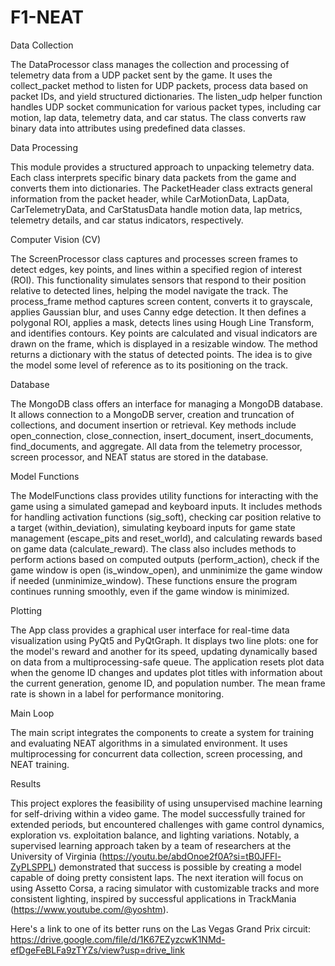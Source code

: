 # F1-NEAT



Data Collection

The DataProcessor class manages the collection and processing of telemetry data from a UDP packet sent by the game. It uses the collect_packet method to listen for UDP packets, process data based on packet IDs, and yield structured dictionaries. The listen_udp helper function handles UDP socket communication for various packet types, including car motion, lap data, telemetry data, and car status. The class converts raw binary data into attributes using predefined data classes. 

Data Processing

This module provides a structured approach to unpacking telemetry data. Each class interprets specific binary data packets from the game and converts them into dictionaries. The PacketHeader class extracts general information from the packet header, while CarMotionData, LapData, CarTelemetryData, and CarStatusData handle motion data, lap metrics, telemetry details, and car status indicators, respectively. 

Computer Vision (CV)

The ScreenProcessor class captures and processes screen frames to detect edges, key points, and lines within a specified region of interest (ROI). This functionality simulates sensors that respond to their position relative to detected lines, helping the model navigate the track. The process_frame method captures screen content, converts it to grayscale, applies Gaussian blur, and uses Canny edge detection. It then defines a polygonal ROI, applies a mask, detects lines using Hough Line Transform, and identifies contours. Key points are calculated and visual indicators are drawn on the frame, which is displayed in a resizable window. The method returns a dictionary with the status of detected points. The idea is to give the model some level of reference as to its positioning on the track.

Database

The MongoDB class offers an interface for managing a MongoDB database. It allows connection to a MongoDB server, creation and truncation of collections, and document insertion or retrieval. Key methods include open_connection, close_connection, insert_document, insert_documents, find_documents, and aggregate. All data from the telemetry processor, screen processor, and NEAT status are stored in the database.

Model Functions

The ModelFunctions class provides utility functions for interacting with the game using a simulated gamepad and keyboard inputs. It includes methods for handling activation functions (sig_soft), checking car position relative to a target (within_deviation), simulating keyboard inputs for game state management (escape_pits and reset_world), and calculating rewards based on game data (calculate_reward). The class also includes methods to perform actions based on computed outputs (perform_action), check if the game window is open (is_window_open), and unminimize the game window if needed (unminimize_window). These functions ensure the program continues running smoothly, even if the game window is minimized.

Plotting

The App class provides a graphical user interface for real-time data visualization using PyQt5 and PyQtGraph. It displays two line plots: one for the model's reward and another for its speed, updating dynamically based on data from a multiprocessing-safe queue. The application resets plot data when the genome ID changes and updates plot titles with information about the current generation, genome ID, and population number. The mean frame rate is shown in a label for performance monitoring. 

Main Loop

The main script integrates the components to create a system for training and evaluating NEAT algorithms in a simulated environment. It uses multiprocessing for concurrent data collection, screen processing, and NEAT training. 

Results

This project explores the feasibility of using unsupervised machine learning for self-driving within a video game. The model successfully trained for extended periods, but encountered challenges with game control dynamics, exploration vs. exploitation balance, and lighting variations. Notably, a supervised learning approach taken by a team of researchers at the University of Virginia (https://youtu.be/abdOnoe2f0A?si=tB0JFFl-ZyPLSPPL) demonstrated that success is possible by creating a model capable of doing pretty consistent laps. The next iteration will focus on using Assetto Corsa, a racing simulator with customizable tracks and more consistent lighting, inspired by successful applications in TrackMania (https://www.youtube.com/@yoshtm). 


Here's a link to one of its better runs on the Las Vegas Grand Prix circuit:  https://drive.google.com/file/d/1K67EZyzcwK1NMd-efDgeFeBLFa9zTYZs/view?usp=drive_link

